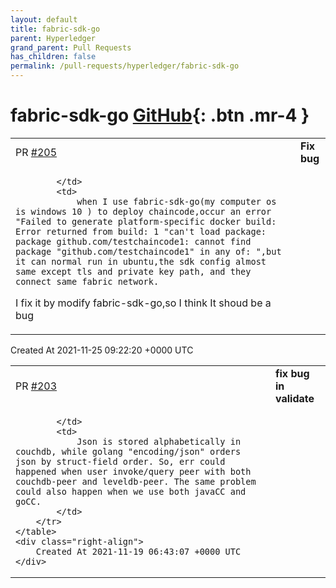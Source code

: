 ```yaml
---
layout: default
title: fabric-sdk-go
parent: Hyperledger
grand_parent: Pull Requests
has_children: false
permalink: /pull-requests/hyperledger/fabric-sdk-go
---
```


# fabric-sdk-go <span class="fs-3 right-align">[GitHub](https://github.com/hyperledger/fabric-sdk-go){: .btn .mr-4 }</span>


<div>
    <table>
        <tr>
            <td>
                PR <a href="https://github.com/hyperledger/fabric-sdk-go/pull/205" class=".btn">#205</a>
            </td>
            <td>
                <b>
                    Fix bug
                </b>
            </td>
        </tr>
        <tr>
            <td>
                
            </td>
            <td>
                when I use fabric-sdk-go(my computer os is windows 10 ) to deploy chaincode,occur an error "Failed to generate platform-specific docker build: Error returned from build: 1 "can't load package: package github.com/testchaincode1: cannot find package "github.com/testchaincode1" in any of: ",but it can normal run in ubuntu,the sdk config almost same except tls and private key path, and they connect same fabric network.

I fix it by modify fabric-sdk-go,so I think It shoud be a bug
            </td>
        </tr>
    </table>
    <div class="right-align">
        Created At 2021-11-25 09:22:20 +0000 UTC
    </div>
</div>

<div>
    <table>
        <tr>
            <td>
                PR <a href="https://github.com/hyperledger/fabric-sdk-go/pull/203" class=".btn">#203</a>
            </td>
            <td>
                <b>
                    fix bug in validate
                </b>
            </td>
        </tr>
        <tr>
            <td>
                
            </td>
            <td>
                Json is stored alphabetically in couchdb, while golang "encoding/json" orders json by struct-field order. So, err could happened when user invoke/query peer with both couchdb-peer and leveldb-peer. The same problem could also happen when we use both javaCC and goCC.
            </td>
        </tr>
    </table>
    <div class="right-align">
        Created At 2021-11-19 06:43:07 +0000 UTC
    </div>
</div>

